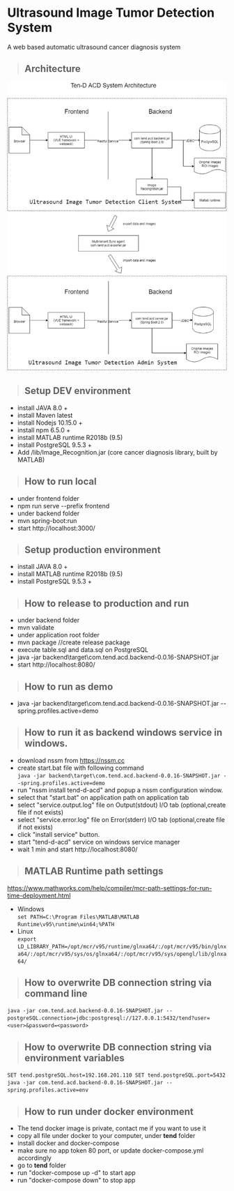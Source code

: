 # Ultrasound Image Tumor Detection System
A web based automatic ultrasound cancer diagnosis system

> ## Architecture
![Ultrasound Image Tumor Detection System](doc/tend-architecture.png)


> ## Setup DEV environment
- install JAVA 8.0 +
- install Maven latest
- install Nodejs 10.15.0 +
- install npm 6.5.0 + 
- install MATLAB runtime R2018b (9.5)  
- install PostgreSQL  9.5.3 +
- Add /lib/Image_Recognition.jar (core cancer diagnosis library, built by MATLAB)

> ## How to run local
- under frontend folder
- npm run serve --prefix frontend
- under backend folder
- mvn spring-boot:run
- start http://localhost:3000/

> ## Setup production environment
- install JAVA 8.0 +
- install MATLAB runtime R2018b (9.5)     
- install PostgreSQL  9.5.3 +

> ## How to release to production and run
- under backend folder
- mvn validate
- under application root folder
- mvn package //create release package
- execute table.sql and data.sql on PostgreSQL
- java -jar backend\target\com.tend.acd.backend-0.0.16-SNAPSHOT.jar
- start http://localhost:8080/

> ## How to run as demo
- java -jar backend\target\com.tend.acd.backend-0.0.16-SNAPSHOT.jar --spring.profiles.active=demo

> ## How to run it as backend windows service in windows. 
- download nssm from https://nssm.cc
- create start.bat file with following command  
  ``
  java -jar backend\target\com.tend.acd.backend-0.0.16-SNAPSHOT.jar --spring.profiles.active=demo
  ``
- run "nssm install tend-d-acd" and popup a nssm configuration window.  
- select that "start.bat" on application path on application tab 
- select "service.output.log" file on Output(stdout) I/O tab (optional,create file if not exists)
- select "service.error.log" file on Error(stderr) I/O tab (optional,create file if not exists)
- click "install service" button. 
- start "tend-d-acd" service on windows service manager
- wait 1 min and start http://localhost:8080/

> ## MATLAB Runtime path settings   
https://www.mathworks.com/help/compiler/mcr-path-settings-for-run-time-deployment.html
- Windows  
``
set PATH=C:\Program Files\MATLAB\MATLAB Runtime\v95\runtime\win64;%PATH
``
- Linux  
``
export LD_LIBRARY_PATH=/opt/mcr/v95/runtime/glnxa64/:/opt/mcr/v95/bin/glnxa64/:/opt/mcr/v95/sys/os/glnxa64/:/opt/mcr/v95/sys/opengl/lib/glnxa64/
``

> ## How to overwrite DB connection string via command line      
``
java -jar com.tend.acd.backend-0.0.16-SNAPSHOT.jar --postgreSQL.connection=jdbc:postgresql://127.0.0.1:5432/tend?user=<user>&password=<password>
``

> ## How to overwrite DB connection string via environment variables 
``
SET tend.postgreSQL.host=192.168.201.110
SET tend.postgreSQL.port=5432
java -jar com.tend.acd.backend-0.0.16-SNAPSHOT.jar --spring.profiles.active=env
``

> ## How to run under docker environment
- The tend docker image is private, contact me if you want to use it
- copy all file under docker to your computer, under **tend** folder
- install docker and docker-compose
- make sure no app token 80 port, or update docker-compose.yml accordingly
- go to **tend** folder
- run "docker-compose up -d" to start app
- run "docker-compose down" to stop app 
